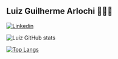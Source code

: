 ## Luiz Guilherme Arlochi 🧑🏻‍💻

[![Linkedin](https://img.shields.io/badge/LinkedIn-0077B5?style=for-the-badge&logo=linkedin&logoColor=white)](https://www.linkedin.com/in/luiz-arlochi-129a3a233/)

![Luiz GitHub stats](https://github-readme-stats.vercel.app/api?username=luizArlochi&show_icons=true&theme=tokyonight)


[![Top Langs](https://github-readme-stats.vercel.app/api/top-langs/?username=luizArlochi&layout=compact)](https://github.com/anuraghazra/github-readme-stats)
